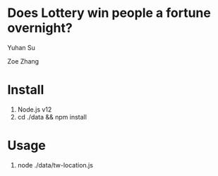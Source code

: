 # Does Lottery win people a fortune overnight?
Yuhan Su 

Zoe Zhang 
# Install

1. Node.js v12
2. cd ./data && npm install

# Usage

1. node ./data/tw-location.js


